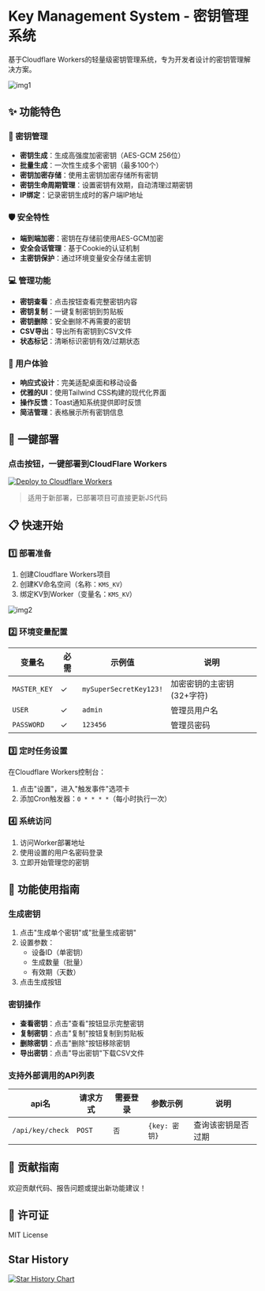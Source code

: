 # Key Management System - 密钥管理系统

基于Cloudflare Workers的轻量级密钥管理系统，专为开发者设计的密钥管理解决方案。

![img1](https://github.com/user-attachments/assets/5b7cdb82-002c-45da-89d9-58ea64f71d25)


## ✨ 功能特色

### 🔑 密钥管理
- **密钥生成**：生成高强度加密密钥（AES-GCM 256位）
- **批量生成**：一次性生成多个密钥（最多100个）
- **密钥加密存储**：使用主密钥加密存储所有密钥
- **密钥生命周期管理**：设置密钥有效期，自动清理过期密钥
- **IP绑定**：记录密钥生成时的客户端IP地址

### 🛡️ 安全特性
- **端到端加密**：密钥在存储前使用AES-GCM加密
- **安全会话管理**：基于Cookie的认证机制
- **主密钥保护**：通过环境变量安全存储主密钥

### 💻 管理功能
- **密钥查看**：点击按钮查看完整密钥内容
- **密钥复制**：一键复制密钥到剪贴板
- **密钥删除**：安全删除不再需要的密钥
- **CSV导出**：导出所有密钥到CSV文件
- **状态标记**：清晰标识密钥有效/过期状态

### 🎨 用户体验
- **响应式设计**：完美适配桌面和移动设备
- **优雅的UI**：使用Tailwind CSS构建的现代化界面
- **操作反馈**：Toast通知系统提供即时反馈
- **简洁管理**：表格展示所有密钥信息

## 🚀 一键部署

### 点击按钮，一键部署到CloudFlare Workers

[![Deploy to Cloudflare Workers](https://deploy.workers.cloudflare.com/button)](https://deploy.workers.cloudflare.com/?url=https://github.com/rento666/KeyManagementSystem)

> 适用于新部署，已部署项目可直接更新JS代码

## 📋 快速开始

### 1️⃣ 部署准备
1. 创建Cloudflare Workers项目
2. 创建KV命名空间（名称：`KMS_KV`）
3. 绑定KV到Worker（变量名：`KMS_KV`）

![img2](https://github.com/user-attachments/assets/c6553d96-8a0f-412e-bbfb-0df4817feed5)

### 2️⃣ 环境变量配置
| 变量名 | 必需 | 示例值 | 说明 |
|--------|------|--------|------|
| `MASTER_KEY` | ✓ | `mySuperSecretKey123!` | 加密密钥的主密钥(32+字符) |
| `USER` | ✓ | `admin` | 管理员用户名 |
| `PASSWORD` | ✓ | `123456` | 管理员密码 |

### 3️⃣ 定时任务设置
在Cloudflare Workers控制台：
1. 点击"设置"，进入"触发事件"选项卡
2. 添加Cron触发器：`0 * * * *`（每小时执行一次）

### 4️⃣ 系统访问
1. 访问Worker部署地址
2. 使用设置的用户名密码登录
3. 立即开始管理您的密钥

## 🔧 功能使用指南

### 生成密钥
1. 点击"生成单个密钥"或"批量生成密钥"
2. 设置参数：
   - 设备ID（单密钥）
   - 生成数量（批量）
   - 有效期（天数）
3. 点击生成按钮

### 密钥操作
- **查看密钥**：点击"查看"按钮显示完整密钥
- **复制密钥**：点击"复制"按钮复制到剪贴板
- **删除密钥**：点击"删除"按钮移除密钥
- **导出密钥**：点击"导出密钥"下载CSV文件

### 支持外部调用的API列表
| api名 | 请求方式 | 需要登录 | 参数示例 | 说明 | 
|--------|------|--------|------|------|
| `/api/key/check` | `POST` | `否` | `{key: 密钥}` | 查询该密钥是否过期 |



## 🤝 贡献指南
欢迎贡献代码、报告问题或提出新功能建议！

## 📜 许可证
MIT License

## Star History

[![Star History Chart](https://api.star-history.com/svg?repos=rento666/KeyManagementSystem&type=Date)](https://www.star-history.com/#rento666/KeyManagementSystem&Date)
